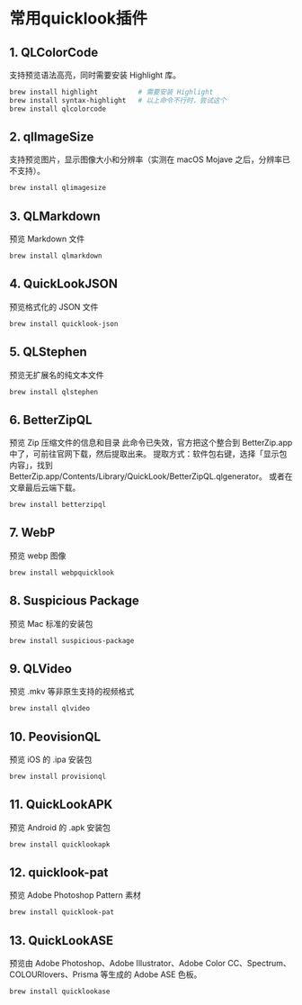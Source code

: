 # 常用quicklook插件

## 1. QLColorCode

支持预览语法高亮，同时需要安装 Highlight 库。

```sh
brew install highlight          # 需要安装 Highlight
brew install syntax-highlight   # 以上命令不行时，尝试这个
brew install qlcolorcode
```

## 2. qlImageSize

支持预览图片，显示图像大小和分辨率（实测在 macOS Mojave 之后，分辨率已不支持）。

```sh
brew install qlimagesize
```

## 3. QLMarkdown

预览 Markdown 文件

```sh
brew install qlmarkdown
```

## 4. QuickLookJSON

预览格式化的 JSON 文件

```sh
brew install quicklook-json
```

## 5. QLStephen

预览无扩展名的纯文本文件

```sh
brew install qlstephen
```

## 6. BetterZipQL

预览 Zip 压缩文件的信息和目录
此命令已失效，官方把这个整合到 BetterZip.app 中了，可前往官网下载，然后提取出来。
提取方式：软件包右键，选择「显示包内容」，找到 BetterZip.app/Contents/Library/QuickLook/BetterZipQL.qlgenerator。
或者在文章最后云端下载。

```sh
brew install betterzipql
```

## 7. WebP

预览 webp 图像

```sh
brew install webpquicklook
```

## 8. Suspicious Package

预览 Mac 标准的安装包

```sh
brew install suspicious-package
```

## 9. QLVideo

预览 .mkv 等非原生支持的视频格式

```sh
brew install qlvideo
```

## 10. PeovisionQL

预览 iOS 的 .ipa 安装包

```sh
brew install provisionql
```

## 11. QuickLookAPK

预览 Android 的 .apk 安装包

```sh
brew install quicklookapk
```

## 12. quicklook-pat

预览 Adobe Photoshop Pattern 素材

```sh
brew install quicklook-pat
```

## 13. QuickLookASE

预览由 Adobe Photoshop、Adobe Illustrator、Adobe Color CC、Spectrum、COLOURlovers、Prisma 等生成的 Adobe ASE 色板。

```sh
brew install quicklookase
```

